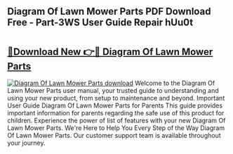 ## Diagram Of Lawn Mower Parts PDF Download Free - Part-3WS User Guide Repair hUu0t

# <h2><a href="http://dfplh3.blite.top/?on=Diagram+Of+Lawn+Mower+Parts">🔗Download New 👉🔴 Diagram Of Lawn Mower Parts</a></h2>

[![Diagram Of Lawn Mower Parts download](https://i.imgur.com/lujVjoI.png)](http://dfplh3.blite.top/?on=Diagram+Of+Lawn+Mower+Parts)
Welcome to the Diagram Of Lawn Mower Parts user manual, your trusted guide to understanding and using your new product, from setup to maintenance and beyond. Important User Guide Diagram Of Lawn Mower Parts for Parents This guide provides important information for parents regarding the safe use of this product for children. Experience the power of list of features with your new Diagram Of Lawn Mower Parts. We're Here to Help You Every Step of the Way Diagram Of Lawn Mower Parts. Our customer support team is available throughout your journey.
